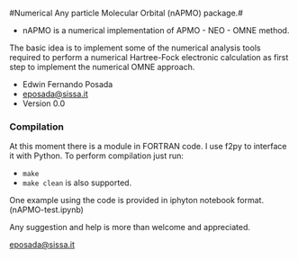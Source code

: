 #Numerical Any particle Molecular Orbital (nAPMO) package.#

* nAPMO is a numerical implementation of APMO - NEO - OMNE method.

The basic idea is to implement some of the numerical analysis tools required to perform a  numerical Hartree-Fock electronic calculation as first step to implement the numerical OMNE approach.

* Edwin Fernando Posada
* [eposada@sissa.it](mailto://eposada@sissa.it)
* Version 0.0

### Compilation ###

At this moment there is a module in FORTRAN code. I use f2py to interface it with Python. To perform compilation just run:

* ``make``
* ``make clean`` is also supported.

One example using the code is provided in iphyton notebook format. (nAPMO-test.ipynb)

Any suggestion and help is more than welcome and appreciated. 

[eposada@sissa.it](mailto://eposada@sissa.it)